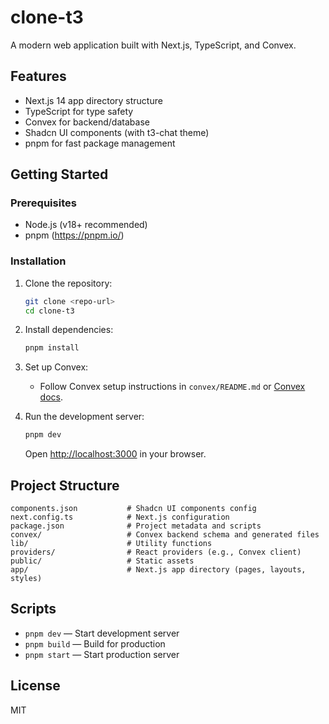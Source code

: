 
# clone-t3

A modern web application built with Next.js, TypeScript, and Convex.

## Features
- Next.js 14 app directory structure
- TypeScript for type safety
- Convex for backend/database
- Shadcn UI components (with t3-chat theme)
- pnpm for fast package management

## Getting Started

### Prerequisites
- Node.js (v18+ recommended)
- pnpm (https://pnpm.io/)

### Installation

1. Clone the repository:
	```bash
	git clone <repo-url>
	cd clone-t3
	```
2. Install dependencies:
	```bash
	pnpm install
	```
3. Set up Convex:
	- Follow Convex setup instructions in `convex/README.md` or [Convex docs](https://docs.convex.dev/).

4. Run the development server:
	```bash
	pnpm dev
	```
	Open [http://localhost:3000](http://localhost:3000) in your browser.

## Project Structure
```
components.json           # Shadcn UI components config
next.config.ts            # Next.js configuration
package.json              # Project metadata and scripts
convex/                   # Convex backend schema and generated files
lib/                      # Utility functions
providers/                # React providers (e.g., Convex client)
public/                   # Static assets
app/                      # Next.js app directory (pages, layouts, styles)
```

## Scripts
- `pnpm dev` — Start development server
- `pnpm build` — Build for production
- `pnpm start` — Start production server

## License
MIT
